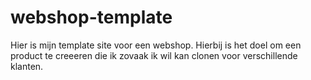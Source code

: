 # webshop-template
Hier is mijn template site voor een webshop. Hierbij is het doel om een product te creeeren die ik zovaak ik wil kan clonen voor verschillende klanten. 
